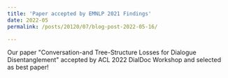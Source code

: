 ```yaml
---
title: 'Paper accepted by EMNLP 2021 Findings'
date: 2022-05
permalink: /posts/20120/07/blog-post-2022-05-16/

---
```


Our paper "Conversation-and Tree-Structure Losses for Dialogue Disentanglement" accepted by ACL 2022 DialDoc Workshop and selected as best paper!
